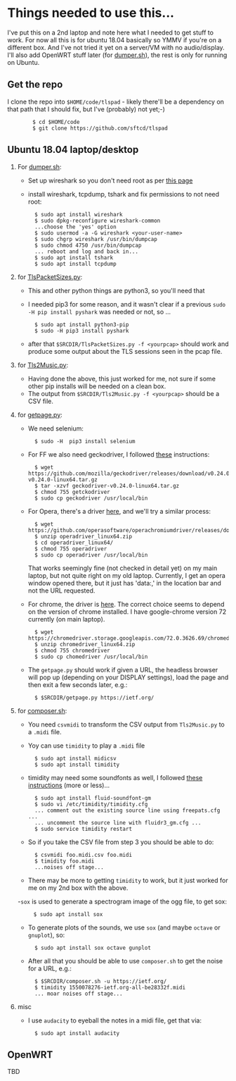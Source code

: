 # Things needed to use this...

I've put this on a 2nd laptop and note here what I needed to get
stuff to work.  For now all this is for ubuntu 18.04 basically so YMMV if
you're on a different box. And I've not tried it yet on a server/VM with
no audio/display.  I'll also add OpenWRT stuff later (for
[dumper.sh](dumper.sh)), the rest is only for running on Ubuntu.

## Get the repo

I clone the repo into ``$HOME/code/tlspad`` - likely there'll be a dependency
on that path that I should fix, but I've (probably) not yet;-)

            $ cd $HOME/code
            $ git clone https://github.com/sftcd/tlspad

## Ubuntu 18.04 laptop/desktop 

1. For [dumper.sh](dumper.sh):

    - Set up wireshark so you don't need root as per [this page](https://superuser.com/questions/319865/how-to-set-up-wireshark-to-run-without-root-on-debian)
    - install wireshark, tcpdump, tshark and fix permissions to not need root:

            $ sudo apt install wireshark
            $ sudo dpkg-reconfigure wireshark-common
            ...choose the 'yes' option
            $ sudo usermod -a -G wireshark <your-user-name>
            $ sudo chgrp wireshark /usr/bin/dumpcap
            $ sudo chmod 4750 /usr/bin/dumpcap
            ... reboot and log and back in...
            $ sudo apt install tshark
            $ sudo apt install tcpdump

1. for [TlsPacketSizes.py](TlsPacketSizes.py):

    - This and other python things are python3, so you'll need that
    - I needed pip3 for some reason, and it wasn't clear if a previous
    ``sudo -H pip install pyshark`` was needed or not, so ...


            $ sudo apt install python3-pip
            $ sudo -H pip3 install pyshark

    - after that ``$SRCDIR/TlsPacketSizes.py -f <yourpcap>`` should work and
    produce some output about the TLS sessions seen in the pcap file.

1. for [Tls2Music.py](Tls2Music.py):

    - Having done the above, this just worked for me, not sure if some other pip installs will be
    needed on a clean box.
    - The output from ``$SRCDIR/Tls2Music.py -f <yourpcap>`` should be a CSV file.

1. for [getpage.py](getpage.py):

    - We need selenium:

            $ sudo -H  pip3 install selenium

    - For FF we also need geckodriver, I followed [these](https://askubuntu.com/questions/870530/how-to-install-geckodriver-in-ubuntu) instructions:

            $ wget https://github.com/mozilla/geckodriver/releases/download/v0.24.0/geckodriver-v0.24.0-linux64.tar.gz
            $ tar -xzvf geckodriver-v0.24.0-linux64.tar.gz
            $ chmod 755 getckodriver
            $ sudo cp geckodriver /usr/local/bin

    - For Opera, there's a driver [here](https://github.com/operasoftware/operachromiumdriver/releases), and we'll try
        a similar process:

            $ wget https://github.com/operasoftware/operachromiumdriver/releases/download/v.2.42/operadriver_linux64.zip
            $ unzip operadriver_linux64.zip
            $ cd operadriver_linux64/
            $ chmod 755 operadriver
            $ sudo cp operadriver /usr/local/bin

        That works seemingly fine (not checked in detail yet) on my main laptop, but
        not quite right on my old laptop. Currently, I get an opera window opened 
        there, but it just has 'data:,' in the location bar and not the URL 
        requested.

    - For chrome, the driver is [here](https://sites.google.com/a/chromium.org/chromedriver/downloads). The
        correct choice seems to depend on the version of chrome installed. I have google-chrome version
        72 currently (on main laptop).

            $ wget https://chromedriver.storage.googleapis.com/72.0.3626.69/chromedriver_linux64.zip
            $ unzip chromedriver_linux64.zip
            $ chmod 755 chromedriver
            $ sudo cp chomedriver /usr/local/bin

    - The ``getpage.py`` should work if given a URL, the headless browser will
    pop up (depending on your DISPLAY settings), load the page and then exit a few
    seconds later, e.g.:

            $ $SRCDIR/getpage.py https://ietf.org/

1. for [composer.sh](composer.sh):

    - You need ``csvmidi`` to transform the CSV output from ``Tls2Music.py`` to a ``.midi`` file.
    - Yoy can use ``timidity`` to play a ``.midi`` file

            $ sudo apt install midicsv
            $ sudo apt install timidity

	- timidity may need some soundfonts as well, I followed [these instructions](https://unix.stackexchange.com/questions/97883/timidity-no-instrument-mapped-to-tone-bank-0-no-idea-which-one-is-missing) (more or less)...

			$ sudo apt install fluid-soundfont-gm
			$ sudo vi /etc/timidity/timidity.cfg
			... comment out the existing source line using freepats.cfg ...
			... uncomment the source line with fluidr3_gm.cfg ...
			$ sudo service timidity restart

    - So if you take the CSV file from  step 3 you should be able to do:

            $ csvmidi foo.midi.csv foo.midi
            $ timidity foo.midi
            ...noises off stage...

    - There may be more to getting ``timidity`` to work, but it just worked for me on
    my 2nd box with the above. 

    -``sox`` is used to generate a spectrogram image of the ogg file, to get sox:

            $ sudo apt install sox

    - To generate plots of the sounds, we use ``sox`` (and maybe ``octave`` or ``gnuplot``), so:

            $ sudo apt install sox octave gunplot

	- After all that you should be able to use ``composer.sh`` to get the noise for a URL, e.g.:

			$ $SRCDIR/composer.sh -u https://ietf.org/
			$ timidity 1550078276-ietf.org-all-be28332f.midi
			... moar noises off stage...


1. misc

    - I use ``audacity`` to eyeball the notes in a midi file, get that via:

            $ sudo apt install audacity


## OpenWRT

TBD




